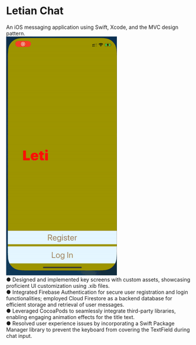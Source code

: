 # Letian Chat
An iOS messaging application using Swift, Xcode, and the MVC design pattern.\
![alt text](https://github.com/letianqin123/letianchat/blob/main/demo.gif)
\
● Designed and implemented key screens with custom assets, showcasing proficient UI customization using .xib files.\
● Integrated Firebase Authentication for secure user registration and login functionalities; employed Cloud Firestore as a
backend database for efficient storage and retrieval of user messages.\
● Leveraged CocoaPods to seamlessly integrate third-party libraries, enabling engaging animation effects for the title text.\
● Resolved user experience issues by incorporating a Swift Package Manager library to prevent the keyboard from
covering the TextField during chat input.
